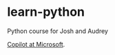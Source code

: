 # learn-python
Python course
for Josh and Audrey

[Copilot at Microsoft](https://copilot.microsoft.com).

